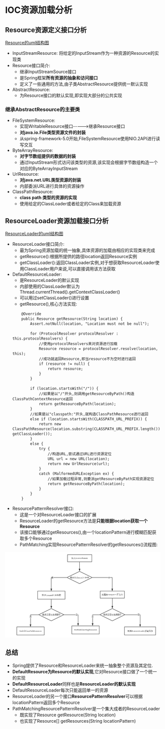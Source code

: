 # IOC资源加载分析
## Resource资源定义接口分析
[Resource的uml结构图](Resource.uml)
* InputStreamResource: 将给定的InputStream作为一种资源的Resource的实现类
* Resource接口简介:
    * 继承InputStreamSource接口
    * 是Spring框架**所有资源的抽象和访问接口**
    * 定义了一些通用的方法,由子类AbstractResource提供统一默认实现
* AbstractResource:
    * 为Resource接口的默认实现,即实现大部分的公共实现
### 继承AbstractResource的主要类
* FileSystemResource:
    * 实现WritableResource接口----->继承Resource接口
    * **对java.io.File类型资源文件的封装**
    * 从spring-framework-5.0开始,FileSystemResource使用NIO.2API进行读写交互
* ByteArrayResource:
    * **对字节数组提供的数据的封装**
    * 通过InputStream形式访问该类型的资源,该实现会根据字节数组构造一个对应的ByteArrayInputStream
* UrlResource:
    * **对java.net.URL类型资源的封装**
    * 内部委派URL进行具体的资源操作
* ClassPathResource:
    * **class path 类型的资源的实现**
    * 使用给定的ClassLoader或者给定的Class来加载资源
## ResourceLoader资源加载接口分析
[ResourceLoader的uml结构图](ResourceLoader.uml)
* ResourceLoader接口简介:
    * 最为Spring资源加载的统一抽象,具体资源的加载由相应的实现类来完成
    * getResource():根据所提供的路径location返回Resource实例
    * getClassLoader():返回ClassLoader实例,对于想获取ResourceLoader使用ClassLoader用户来说,可以直接调用该方法获取
 * DefaultResourceLoader:
    * 是ResourceLoader的默认实现
    * 内部使用的ClassLoader默认为Thread.currentThread().getContextClassLoader()
    * 可以用过setClassLoader()进行设置
    * getResource(),核心方法实现:
    ```
        @Override
    	public Resource getResource(String location) {
    		Assert.notNull(location, "Location must not be null");
    
    		for (ProtocolResolver protocolResolver : this.protocolResolvers) {
    			//使用protocolResolvers来对资源进行加载
    			Resource resource = protocolResolver.resolve(location, this);
    			//成功就返回Resource,即当resource不为空时进行返回
    			if (resource != null) {
    				return resource;
    			}
    		}
    
    		if (location.startsWith("/")) {
    			//如果是以"/"开头,则调用getResourceByPath()构造ClassPathContextResource返回
    			return getResourceByPath(location);
    		}
    		//如果是以"classpath:"开头,就构造ClassPathResource进行返回
    		else if (location.startsWith(CLASSPATH_URL_PREFIX)) {
    			return new ClassPathResource(location.substring(CLASSPATH_URL_PREFIX.length()), getClassLoader());
    		}
    		else {
    			try {
    				//构造URL,尝试通过URL进行资源定位
    				URL url = new URL(location);
    				return new UrlResource(url);
    			}
    			catch (MalformedURLException ex) {
    				//如果加载过程异常,则委派getResourceByPath实现资源定位
    				return getResourceByPath(location);
    			}
    		}
    	}
    ```
* ResourcePatternResolver接口:
    * 这是一个对ResourceLoader接口的扩展
    * ResourceLoader的getResource方法是**只能根据location获取一个Resource**
    * 该接口能够通过getResources(),由一个locationPattern进行模糊匹配获取多个Resource
    * PathMatching实现ResourcePatternResolver的getResources()流程图:

![PathMatchingResourcePatternResolver流程图](../image/PathMatchingResourcePatternResolver_getResources.png)

## 总结
* Spring提供了Resource和ResourceLoader来统一抽象整个资源及其定位.
* **DefaultResource为Resource的默认实现**,它对Resource接口做了一个统一的实现
* **DefaultResourceLoader**同样也是**ResourceLoader的默认实现**
* DefaultResourceLoader每次只能返回单一的资源
* ResourceLoader的另一个接口**ResourcePatternResolver**可以根据locationPattern返回多个Resource
* PathMatchingResourcePatternResolver是一个集大成者的ResourceLoader
    * 既实现了Resource getResource(String location)
    * 也实现了Resource[] getResources(String locationPattern)